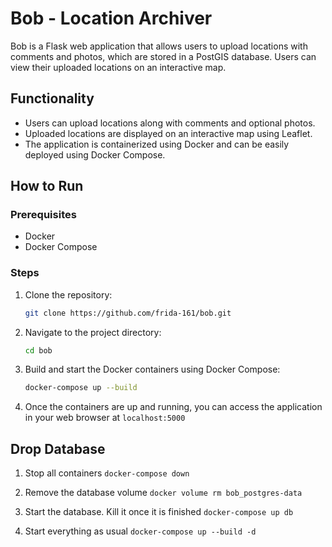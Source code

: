 # Bob - Location Archiver

Bob is a Flask web application that allows users to upload locations with comments and photos, which are stored in a PostGIS database. Users can view their uploaded locations on an interactive map.

## Functionality

- Users can upload locations along with comments and optional photos.
- Uploaded locations are displayed on an interactive map using Leaflet.
- The application is containerized using Docker and can be easily deployed using Docker Compose.

## How to Run

### Prerequisites

- Docker
- Docker Compose

### Steps

1. Clone the repository:

   ```bash
   git clone https://github.com/frida-161/bob.git
   ```

2. Navigate to the project directory:

   ```bash
   cd bob
   ```

3. Build and start the Docker containers using Docker Compose:

   ```bash
   docker-compose up --build
   ```

4. Once the containers are up and running, you can access the application in your web browser at `localhost:5000`

## Drop Database

1. Stop all containers
`docker-compose down`

2. Remove the database volume
`docker volume rm bob_postgres-data`

3. Start the database. Kill it once it is finished
`docker-compose up db`

4. Start everything as usual
`docker-compose up --build -d`
